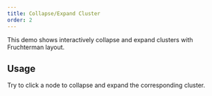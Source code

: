 ```yaml
---
title: Collapse/Expand Cluster
order: 2
---
```


This demo shows interactively collapse and expand clusters with Fruchterman layout.

## Usage

Try to click a node to collapse and expand the corresponding cluster.
